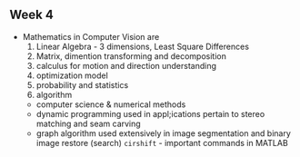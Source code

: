 ## Week 4
- Mathematics in Computer Vision are
  1. Linear Algebra - 3 dimensions, Least Square Differences
  2. Matrix, dimention transforming and decomposition
  3. calculus for motion and direction understanding
  4. optimization model
  5. probability and statistics
  6. algorithm
    - computer science & numerical methods
    - dynamic programming used in appl;ications pertain to stereo matching and seam carving
    - graph algorithm used extensively in image segmentation and binary image restore (search)
  ``cirshift`` - important commands in MATLAB
